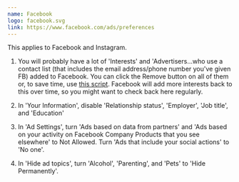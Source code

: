 ```yaml
---
name: Facebook
logo: facebook.svg
link: https://www.facebook.com/ads/preferences
---
```

This applies to Facebook and Instagram.

1. You will probably have a lot of 'Interests' and 'Advertisers…who use a contact list (that includes the email address/phone number you've given FB) added to Facebook. You can click the Remove button on all of them or, to save time, use [this script](https://gist.github.com/edjw/8f398366bcf98bec09d282b79c030edd). Facebook will add more interests back to this over time, so you might want to check back here regularly.

1. In 'Your Information', disable 'Relationship status', 'Employer', 'Job title', and 'Education'

1. In 'Ad Settings', turn 'Ads based on data from partners' and 'Ads based on your activity on Facebook Company Products that you see elsewhere' to Not Allowed. Turn 'Ads that include your social actions' to 'No one'.

1. In 'Hide ad topics', turn 'Alcohol', 'Parenting', and 'Pets' to 'Hide Permanently'.